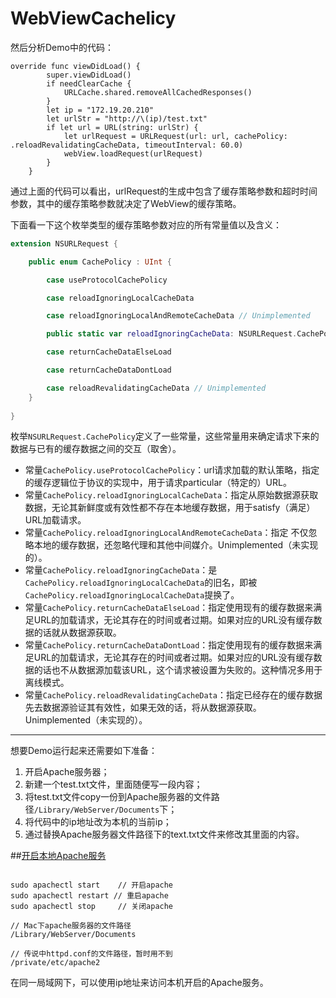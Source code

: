 # WebViewCachelicy

然后分析Demo中的代码：

```
override func viewDidLoad() {
        super.viewDidLoad()
        if needClearCache {
            URLCache.shared.removeAllCachedResponses()
        }
        let ip = "172.19.20.210"
        let urlStr = "http://\(ip)/test.txt"
        if let url = URL(string: urlStr) {
            let urlRequest = URLRequest(url: url, cachePolicy: .reloadRevalidatingCacheData, timeoutInterval: 60.0)
            webView.loadRequest(urlRequest)
        }
    }
```
通过上面的代码可以看出，urlRequest的生成中包含了缓存策略参数和超时时间参数，其中的缓存策略参数就决定了WebView的缓存策略。

下面看一下这个枚举类型的缓存策略参数对应的所有常量值以及含义：

``` Swift
extension NSURLRequest {

	public enum CachePolicy : UInt {

        case useProtocolCachePolicy

        case reloadIgnoringLocalCacheData

        case reloadIgnoringLocalAndRemoteCacheData // Unimplemented

        public static var reloadIgnoringCacheData: NSURLRequest.CachePolicy { get }

        case returnCacheDataElseLoad

        case returnCacheDataDontLoad

        case reloadRevalidatingCacheData // Unimplemented
    }
    
}

```

枚举`NSURLRequest.CachePolicy`定义了一些常量，这些常量用来确定请求下来的数据与已有的缓存数据之间的交互（取舍）。  

* 常量`CachePolicy.useProtocolCachePolicy`：url请求加载的默认策略，指定的缓存逻辑位于协议的实现中，用于请求particular（特定的）URL。
* 常量`CachePolicy.reloadIgnoringLocalCacheData`：指定从原始数据源获取数据，无论其新鲜度或有效性都不存在本地缓存数据，用于satisfy（满足）URL加载请求。
* 常量`CachePolicy.reloadIgnoringLocalAndRemoteCacheData`：指定 不仅忽略本地的缓存数据，还忽略代理和其他中间媒介。Unimplemented（未实现的）。
* 常量`CachePolicy.reloadIgnoringCacheData`：是`CachePolicy.reloadIgnoringLocalCacheData`的旧名，即被`CachePolicy.reloadIgnoringLocalCacheData`提换了。
* 常量`CachePolicy.returnCacheDataElseLoad`：指定使用现有的缓存数据来满足URL的加载请求，无论其存在的时间或者过期。如果对应的URL没有缓存数据的话就从数据源获取。
* 常量`CachePolicy.returnCacheDataDontLoad`：指定使用现有的缓存数据来满足URL的加载请求，无论其存在的时间或者过期。如果对应的URL没有缓存数据的话也不从数据源加载该URL，这个请求被设置为失败的。这种情况多用于离线模式。
* 常量`CachePolicy.reloadRevalidatingCacheData`：指定已经存在的缓存数据先去数据源验证其有效性，如果无效的话，将从数据源获取。Unimplemented（未实现的）。

***
想要Demo运行起来还需要如下准备：

1. 开启Apache服务器；
2. 新建一个test.txt文件，里面随便写一段内容；
3. 将test.txt文件copy一份到Apache服务器的文件路径`/Library/WebServer/Documents`下；
4. 将代码中的ip地址改为本机的当前ip；
5. 通过替换Apache服务器文件路径下的text.txt文件来修改其里面的内容。


##[开启本地Apache服务](http://www.jianshu.com/p/90d5fa728861)

```

sudo apachectl start 	// 开启apache
sudo apachectl restart // 重启apache
sudo apachectl stop 	// 关闭apache

// Mac下apache服务器的文件路径
/Library/WebServer/Documents

// 传说中httpd.conf的文件路径，暂时用不到
/private/etc/apache2

```
在同一局域网下，可以使用ip地址来访问本机开启的Apache服务。

